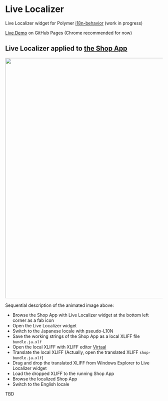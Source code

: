 # Live Localizer

Live Localizer widget for Polymer [i18n-behavior](https://github.com/t2ym/i18n-behavior) (work in progress)

[Live Demo](https://t2ym.github.io/live-localizer/components/live-localizer/demo/) on GitHub Pages (Chrome recommended for now)

## Live Localizer applied to [the Shop App](https://www.polymer-project.org/1.0/toolbox/case-study)

<img src="https://raw.githubusercontent.com/wiki/t2ym/live-localizer/live-localizer.gif" width="768px">

Sequential description of the animated image above:

- Browse the Shop App with Live Localizer widget at the bottom left corner as a fab icon
- Open the Live Localizer widget
- Switch to the Japanese locale with pseudo-L10N
- Save the working strings of the Shop App as a local XLIFF file `bundle.ja.xlf`
- Open the local XLIFF with XLIFF editor [Virtaal](https://github.com/translate/virtaal) 
- Translate the local XLIFF (Actually, open the translated XLIFF `shop-bundle.ja.xlf`)
- Drag and drop the translated XLIFF from Windows Explorer to Live Localizer widget
- Load the dropped XLIFF to the running Shop App
- Browse the localized Shop App
- Switch to the English locale

TBD

